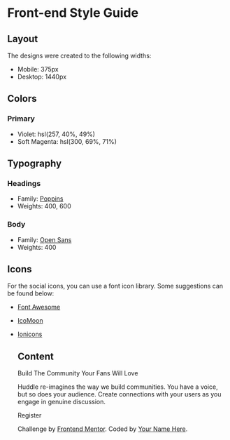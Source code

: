 # Front-end Style Guide

## Layout

The designs were created to the following widths:

- Mobile: 375px
- Desktop: 1440px

## Colors

### Primary

- Violet: hsl(257, 40%, 49%)
- Soft Magenta: hsl(300, 69%, 71%)

## Typography

### Headings

- Family: [Poppins](https://fonts.google.com/specimen/Poppins)
- Weights: 400, 600

### Body

- Family: [Open Sans](https://fonts.google.com/specimen/Open+Sans)
- Weights: 400

## Icons

For the social icons, you can use a font icon library. Some suggestions can be found below:

- [Font Awesome](https://fontawesome.com/)
- [IcoMoon](https://icomoon.io/)
- [Ionicons](https://ionicons.com/)


  ## Content

    Build The Community Your Fans Will Love

    Huddle re-imagines the way we build communities. You have a voice, but so does your audience. 
    Create connections with your users as you engage in genuine discussion. 

    Register

    <footer>
    <p class="attribution">
        Challenge by <a href="https://www.frontendmentor.io?ref=challenge" target="_blank">Frontend Mentor</a>. 
        Coded by <a href="#">Your Name Here</a>.
    </p>
    </footer>